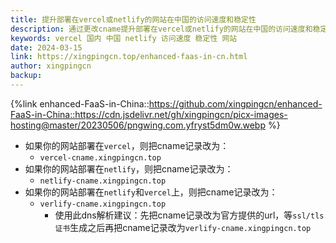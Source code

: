 ```yaml
---
title: 提升部署在vercel或netlify的网站在中国的访问速度和稳定性
description: 通过更改cname提升部署在vercel或netlify的网站在中国的访问速度和稳定性
keywords: vercel 国内 中国 netlify 访问速度 稳定性 网站
date: 2024-03-15
link: https://xingpingcn.top/enhanced-faas-in-cn.html
author: xingpingcn
backup: 
---
```

{%link enhanced-FaaS-in-China::https://github.com/xingpingcn/enhanced-FaaS-in-China::https://cdn.jsdelivr.net/gh/xingpingcn/picx-images-hosting@master/20230506/pngwing.com.yfryst5dm0w.webp %}

* 如果你的网站部署在`vercel`，则把cname记录改为：
  * `vercel-cname.xingpingcn.top`
* 如果你的网站部署在`netlify`，则把cname记录改为：
  * `netlify-cname.xingpingcn.top`
* 如果你的网站部署在`netlify`和`vercel`上，则把cname记录改为：
  * `verlify-cname.xingpingcn.top`
    * 使用此dns解析建议：先把cname记录改为官方提供的url，等`ssl/tls证书`生成之后再把cname记录改为`verlify-cname.xingpingcn.top`
<!-- more -->
